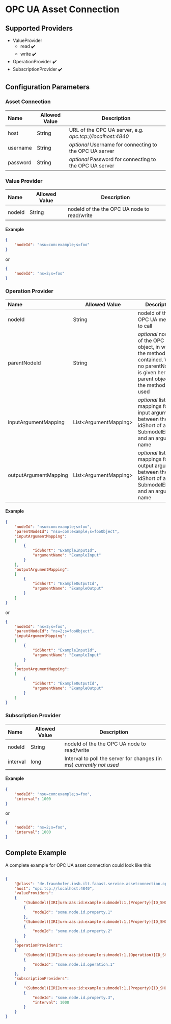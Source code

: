 # OPC UA Asset Connection

## Supported Providers

-   ValueProvider
    -   read ✔️
	-   write ✔️
-   OperationProvider ✔️
-   SubscriptionProvider ✔️

## Configuration Parameters

### Asset Connection

| Name | Allowed Value | Description |
|:--| -- | -- |
| host | String | URL of the OPC UA server, e.g. _opc.tcp://localhost:4840_ |
| username | String | _optional_ Username for connecting to the OPC UA server |
| password | String | _optional_ Password for connecting to the OPC UA server |

### Value Provider

| Name | Allowed Value | Description |
|:--| -- | -- |
| nodeId | String | nodeId of the the OPC UA node to read/write  |

#### Example

```json
{
	"nodeId": "nsu=com:example;s=foo"
}
```

or

```json
{
	"nodeId": "ns=2;s=foo"
}
```

### Operation Provider

| Name | Allowed Value | Description |
|:--| -- | -- |
| nodeId | String | nodeId of the OPC UA method to call |
| parentNodeId | String | _optional_ nodeId of the OPC UA object, in which the method is contained. When no parentNodeId is given here, the parent object of the method is used  |
| inputArgumentMapping | List&lt;ArgumentMapping&gt; | _optional_ list of mappings for input arguments between the idShort of a SubmodelElement and an argument name
| outputArgumentMapping | List&lt;ArgumentMapping&gt; | _optional_ list of mappings for output arguments between the idShort of a SubmodelElement and an argument name

#### Example

```json
{
	"nodeId": "nsu=com:example;s=foo",
	"parentNodeId": "nsu=com:example;s=fooObject",
	"inputArgumentMapping": 
	[
		{
			"idShort": "ExampleInputId",
			"argumentName": "ExampleInput"
		}
	],
	"outputArgumentMapping": 
	[
		{
			"idShort": "ExampleOutputId",
			"argumentName": "ExampleOutput"
		}
	]
}
```

or

```json
{
	"nodeId": "ns=2;s=foo",
	"parentNodeId": "ns=2;s=fooObject",
	"inputArgumentMapping": 
	[
		{
			"idShort": "ExampleInputId",
			"argumentName": "ExampleInput"
		}
	],
	"outputArgumentMapping": 
	[
		{
			"idShort": "ExampleOutputId",
			"argumentName": "ExampleOutput"
		}
	]
}
```

### Subscription Provider

| Name | Allowed Value | Description |
|:--| -- | -- |
| nodeId | String | nodeId of the the OPC UA node to read/write  |
| interval | long | Interval to poll the server for changes (in ms) _currently not used_

#### Example

```json
{
	"nodeId": "nsu=com:example;s=foo",
	"interval": 1000
}
```

or

```json
{
	"nodeId": "ns=2;s=foo",
	"interval": 1000
}
```

## Complete Example

A complete example for OPC UA asset connection could look like this
```json

{
	"@class": "de.fraunhofer.iosb.ilt.faaast.service.assetconnection.opcua.OpcUaAssetConnection",
	"host": "opc.tcp://localhost:4840",
	"valueProviders":
	{
		"(Submodel)[IRI]urn:aas:id:example:submodel:1,(Property)[ID_SHORT]Property1":
		{
			"nodeId": "some.node.id.property.1"
		},
		"(Submodel)[IRI]urn:aas:id:example:submodel:1,(Property)[ID_SHORT]Property2":
		{
			"nodeId": "some.node.id.property.2"
		}
	},
	"operationProviders":
	{
		"(Submodel)[IRI]urn:aas:id:example:submodel:1,(Operation)[ID_SHORT]Operation1":
		{
			"nodeId": "some.node.id.operation.1"
		}
	},
	"subscriptionProviders":
	{
		"(Submodel)[IRI]urn:aas:id:example:submodel:1,(Property)[ID_SHORT]Property3":
		{
			"nodeId": "some.node.id.property.3",
			"interval": 1000
		}
	}
}
```
